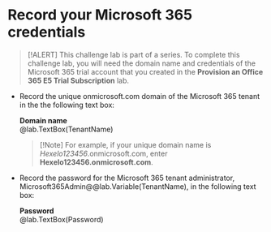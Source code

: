 # Record your Microsoft 365 credentials

>[!ALERT] This challenge lab is part of a series. To complete this challenge lab, you will need the domain name and credentials of the Microsoft 365 trial account that you created in the **Provision an Office 365 E5 Trial Subscription** lab.

- Record the unique onmicrosoft.com domain of the Microsoft 365 tenant in the the following text box: 

    **Domain name**     
    @lab.TextBox(TenantName)

    >[!Note] For example, if your unique domain name is *Hexelo123456*.onmicrosoft.com, enter **Hexelo123456.onmicrosoft.com**.

- Record the password for the Microsoft 365 tenant administrator, Microsoft365Admin@@lab.Variable(TenantName), in the following text box:

    **Password**       
    @lab.TextBox(Password)
